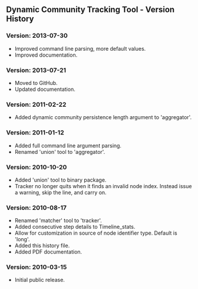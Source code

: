 ## Dynamic Community Tracking Tool - Version History

### Version:    2013-07-30
- Improved command line parsing, more default values.
- Improved documentation.
 
### Version:    2013-07-21
- Moved to GitHub. 
- Updated documentation.

### Version:    2011-02-22
- Added dynamic community persistence length argument to 'aggregator'.

### Version:    2011-01-12
- Added full command line argument parsing.
- Renamed 'union' tool to 'aggregator'.

### Version:    2010-10-20
- Added 'union' tool to binary package.
- Tracker no longer quits when it finds an invalid node index. Instead issue a warning, skip the line, and carry on.

### Version:    2010-08-17
- Renamed 'matcher' tool to 'tracker'.
- Added consecutive step details to Timeline_stats.
- Allow for customization in source of node identifier type. Default is 'long'.
- Added this history file.
- Added PDF documentation.

### Version:    2010-03-15
- Initial public release.
